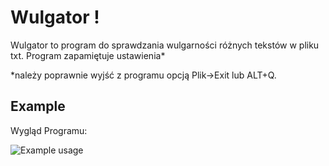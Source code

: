 # Wulgator !

Wulgator to program do sprawdzania wulgarności różnych tekstów w pliku txt.
Program zapamiętuje ustawienia*

*należy poprawnie wyjść z programu opcją Plik->Exit lub ALT+Q.

## Example

Wygląd Programu:

![Example usage](http://i.imgur.com/WELTq.png)

